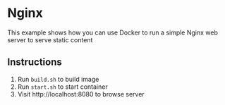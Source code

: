 # Nginx

This example shows how you can use Docker to run a simple Nginx web server to serve static content

## Instructions

1. Run `build.sh` to build image
1. Run `start.sh` to start container
1. Visit http://localhost:8080 to browse server
